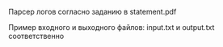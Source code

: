 Парсер логов согласно заданию в statement.pdf

Пример входного и выходного файлов: input.txt и output.txt соответственно
